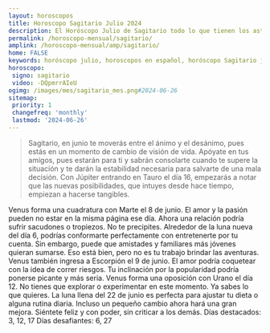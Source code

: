 ```yaml
---
layout: horoscopos
title: Horoscopo Sagitario Julio 2024
description: El Horóscopo Julio de Sagitario todo lo que tienen los astros preparados para este mes, amor, trabajo, familia. Todo sobre astrologia, tarot, predicciones. Horoscopo gratis en español, predicciones y astrología.
permalink: /horoscopo-mensual/sagitario/
amplink: /horoscopo-mensual/amp/sagitario/
home: FALSE
keywords: horóscopo julio, horoscopos en español, horóscopo Sagitario julio , horóscopo esperanza gracia, horoscop, horóscopos gratis, horoscopo Sagitario, Tarot, Astrologia, Zodíaco, Sagitario, horoscopo gratis, horoscopo del mes 
horoscopo:
 signo: sagitario
 video: -DQpmrrAIeU
ogimg: /images/mes/sagitario_mes.png#2024-06-26
sitemap:
 priority: 1
 changefreq: 'monthly'
 lastmod: '2024-06-26'
---
```



 > Sagitario, en junio te moverás entre el ánimo y el desánimo, pues estás en un momento de cambio de visión de vida. Apóyate en tus amigos, pues estarán para ti y sabrán consolarte cuando te supere la situación y te darán la estabilidad necesaria para salvarte de una mala decisión. Con Júpiter entrando en Tauro el día 16, empezarás a notar que las nuevas posibilidades, que intuyes desde hace tiempo, empiezan a hacerse tangibles.



Venus forma una cuadratura con Marte el 8 de junio. El amor y la pasión pueden no estar en la misma página ese día. Ahora una relación podría sufrir sacudones o tropiezos. No te precipites. 
Alrededor de la luna nueva del día 6, podrías conformarte perfectamente con entretenerte por tu cuenta. Sin embargo, puede que amistades y familiares más jóvenes quieran sumarse. Eso está bien, pero no es tu trabajo brindar las aventuras. 
Venus también ingresa a Escorpión el 9 de junio. El amor podría coquetear con la idea de correr riesgos. Tu inclinación por la popularidad podría ponerse picante y más seria. 
Venus forma una oposición con Urano el día 12. No tienes que explorar o experimentar en este momento. Ya sabes lo que quieres. 
La luna llena del 22 de junio es perfecta para ajustar tu dieta o alguna rutina diaria. Incluso un pequeño cambio ahora hará una gran mejora. Siéntete feliz y con poder, sin criticar a los demás. 
Días destacados: 3, 12, 17
Días desafiantes: 6, 27